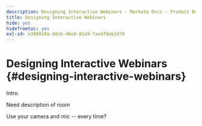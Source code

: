 ```yaml
---
description: Designing Interactive Webinars - Marketo Docs - Product Documentation
title: Designing Interactive Webinars
hide: yes
hidefromtoc: yes
exl-id: e340910a-ddcb-46e8-82a9-faedf0ab2d74
---
```

# Designing Interactive Webinars {#designing-interactive-webinars}

Intro.

Need description of room

Use your camera and mic -- every time?